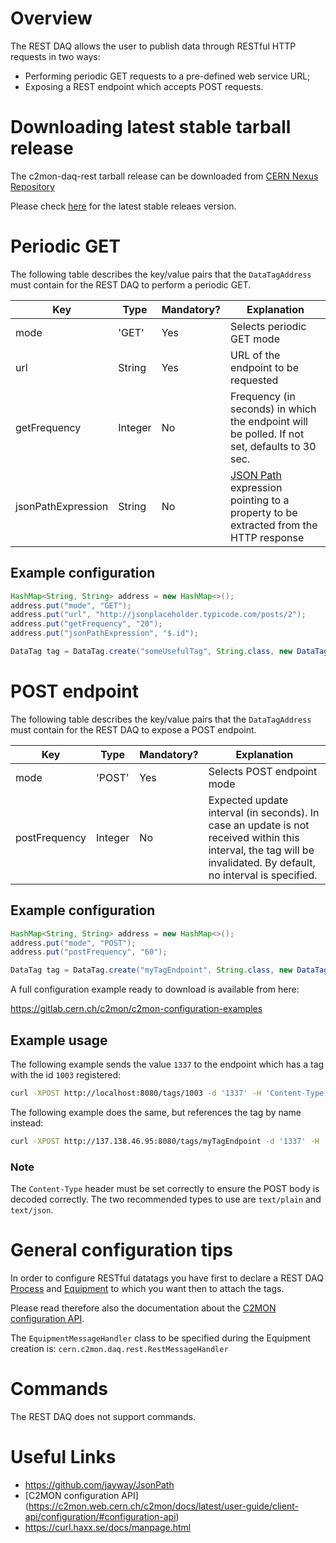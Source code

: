 # Overview

The REST DAQ allows the user to publish data through RESTful HTTP requests in two ways:

- Performing periodic GET requests to a pre-defined web service URL;
- Exposing a REST endpoint which accepts POST requests.

# Downloading latest stable tarball release

The c2mon-daq-rest tarball release can be downloaded from [CERN Nexus Repository](https://nexus.web.cern.ch/nexus/#nexus-search;gav~cern.c2mon.daq~c2mon-daq-rest~~tar.gz~)

Please check [here](https://gitlab.cern.ch/c2mon/c2mon-daq-rest/tags) for the latest stable releaes version.


# Periodic GET

The following table describes the key/value pairs that the `DataTagAddress` must contain for the REST DAQ to perform a periodic GET.

| Key | Type | Mandatory? | Explanation |
| --- | ---- | ---------- | ----------- |
| mode | 'GET' | Yes | Selects periodic GET mode |
| url  | String | Yes | URL of the endpoint to be requested |
| getFrequency | Integer | No | Frequency (in seconds) in which the endpoint will be polled. If not set, defaults to 30 sec. |
| jsonPathExpression | String | No | [JSON Path](https://github.com/jayway/JsonPath) expression pointing to a property to be extracted from the HTTP response |

## Example configuration

```java
HashMap<String, String> address = new HashMap<>();
address.put("mode", "GET");
address.put("url", "http://jsonplaceholder.typicode.com/posts/2");
address.put("getFrequency", "20");
address.put("jsonPathExpression", "$.id");

DataTag tag = DataTag.create("someUsefulTag", String.class, new DataTagAddress(address)).build();
```


# POST endpoint

The following table describes the key/value pairs that the `DataTagAddress` must contain for the REST DAQ to expose a POST endpoint.

| Key | Type | Mandatory? | Explanation |
| --- | ---- | ---------- | ----------- |
| mode |'POST' | Yes | Selects POST endpoint mode |
| postFrequency | Integer | No | Expected update interval (in seconds). In case an update is not received within this interval, the tag will be invalidated. By default, no interval is specified. |

## Example configuration

```java
HashMap<String, String> address = new HashMap<>();
address.put("mode", "POST");
address.put("postFrequency", "60");

DataTag tag = DataTag.create("myTagEndpoint", String.class, new DataTagAddress(address)).build();
```

A full configuration example ready to download is available from here:

https://gitlab.cern.ch/c2mon/c2mon-configuration-examples


## Example usage

The following example sends the value `1337` to the endpoint which has a tag with the id `1003` registered:

```bash
curl -XPOST http://localhost:8080/tags/1003 -d '1337' -H 'Content-Type: text/plain'
```

The following example does the same, but references the tag by name instead:

```bash
curl -XPOST http://137.138.46.95:8080/tags/myTagEndpoint -d '1337' -H 'Content-Type: text/plain'
```

### Note

The `Content-Type` header must be set correctly to ensure the POST body is decoded correctly. The two recommended types to use are `text/plain` and `text/json`.


# General configuration tips
In order to configure RESTful datatags you have first to declare a REST DAQ [Process](http://c2mon.web.cern.ch/c2mon/docs/latest/user-guide/client-api/configuration/#configuring-processes) and [Equipment](http://c2mon.web.cern.ch/c2mon/docs/latest/user-guide/client-api/configuration/#configuring-equipment) to which you want then to attach the tags. 

Please read therefore also the documentation about the [C2MON configuration API](http://c2mon.web.cern.ch/c2mon/docs/latest/user-guide/client-api/configuration/#configuration-api). 

The `EquipmentMessageHandler` class to be specified during the Equipment creation is: `cern.c2mon.daq.rest.RestMessageHandler`

# Commands

The REST DAQ does not support commands.


# Useful Links

- https://github.com/jayway/JsonPath
- [C2MON configuration API] (https://c2mon.web.cern.ch/c2mon/docs/latest/user-guide/client-api/configuration/#configuration-api)
- https://curl.haxx.se/docs/manpage.html
